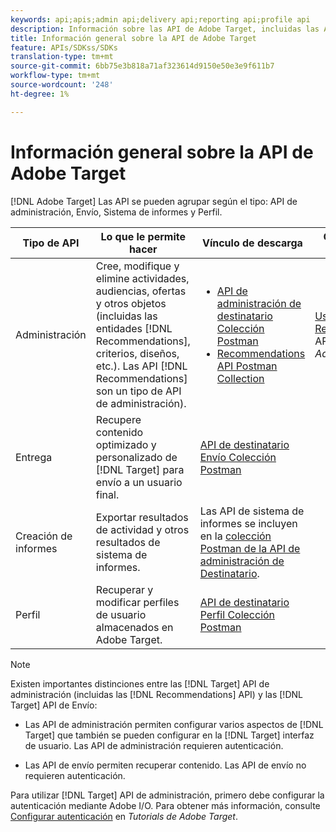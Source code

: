 ```yaml
---
keywords: api;apis;admin api;delivery api;reporting api;profile api
description: Información sobre las API de Adobe Target, incluidas las API de administración, Envío, Sistema de informes y Perfil.
title: Información general sobre la API de Adobe Target
feature: APIs/SDKss/SDKs
translation-type: tm+mt
source-git-commit: 6bb75e3b818a71af323614d9150e50e3e9f611b7
workflow-type: tm+mt
source-wordcount: '248'
ht-degree: 1%

---
```



# Información general sobre la API de Adobe Target

[!DNL Adobe Target] Las API se pueden agrupar según el tipo: API de administración, Envío, Sistema de informes y Perfil.

| Tipo de API | Lo que le permite hacer | Vínculo de descarga | Otros vínculos útiles |
| --- | --- | --- |--- |
| Administración | Cree, modifique y elimine actividades, audiencias, ofertas y otros objetos (incluidas las entidades [!DNL Recommendations], criterios, diseños, etc.). Las API [!DNL Recommendations] son un tipo de API de administración). | <UL><li>[API de administración de destinatario Colección Postman](https://developers.adobetarget.com/api/#admin-postman-collection)</li><li>[Recommendations API Postman Collection](https://developers.adobetarget.com/api/recommendations/#section/Postman)</li></ul> | [Uso de Recommendations ](https://experienceleague.adobe.com/docs/target-learn/recommendations-api-tutorial/recs-api-overview.html) API en Tutorials  *Adobe Target* |
| Entrega | Recupere contenido optimizado y personalizado de [!DNL Target] para envío a un usuario final. | [API de destinatario Envío Colección Postman](https://developers.adobetarget.com/api/delivery-api/#section/Getting-Started/Postman-Collection) |  |
| Creación de informes | Exportar resultados de actividad y otros resultados de sistema de informes. | Las API de sistema de informes se incluyen en la [colección Postman de la API de administración de Destinatario](https://developers.adobetarget.com/api/#admin-postman-collection). |  |
| Perfil | Recuperar y modificar perfiles de usuario almacenados en Adobe Target. | [API de destinatario Perfil Colección Postman](https://developers.adobetarget.com/api/#profiles) |  |

>[!NOTE]
>
>Existen importantes distinciones entre las [!DNL Target] API de administración (incluidas las [!DNL Recommendations] API) y las [!DNL Target] API de Envío:
>
>* Las API de administración permiten configurar varios aspectos de [!DNL Target] que también se pueden configurar en la [!DNL Target] interfaz de usuario. Las API de administración requieren autenticación.
   >
   >
* Las API de envío permiten recuperar contenido. Las API de envío no requieren autenticación.
>
>
Para utilizar [!DNL Target] API de administración, primero debe configurar la autenticación mediante Adobe I/O. Para obtener más información, consulte [Configurar autenticación](https://experienceleague.adobe.com/docs/target-learn/tutorials/apis/configure-io-target-integration.html) en *Tutorials de Adobe Target*.
